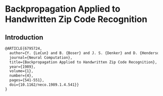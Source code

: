 # Backpropagation Applied to Handwritten Zip Code Recognition

## Introduction

```latex
@ARTICLE{6795724,
  author={Y. {LeCun} and B. {Boser} and J. S. {Denker} and D. {Henderson} and R. E. {Howard} and W. {Hubbard} and L. D. {Jackel}},
  journal={Neural Computation},
  title={Backpropagation Applied to Handwritten Zip Code Recognition},
  year={1989},
  volume={1},
  number={4},
  pages={541-551},
  doi={10.1162/neco.1989.1.4.541}}
}
```
